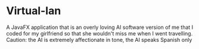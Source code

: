# Virtual-Ian
A JavaFX application that is an overly loving AI software version of me that I coded for my girlfriend so that she wouldn't miss me when I went travelling. Caution: the AI is extremely affectionate in tone, the AI speaks Spanish only
